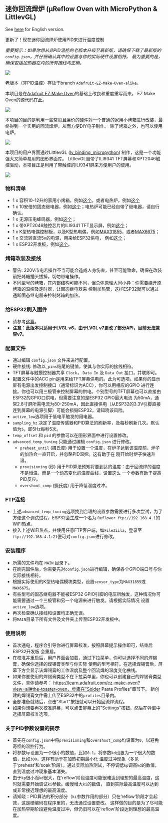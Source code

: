 ## 迷你回流焊炉 (μReflow Oven with MicroPython & LittlevGL)

See [here](./readme.md) for English version.

更新了！现在迷你回流焊炉使用PID来进行温度控制

*重要提示：如果你想从非PID温控的老版本升级至最新版，请确保下载了最新版的`config.json`，并仔细确认其中的设置与你的实际硬件设置相符。
最为重要的是，确保包括加热器在内的所有接线均正确。*

![](./pic/pid.jpg)

老版本（非PID温控）存放于branch ```Adafruit-EZ-Make-Oven-alike```。

本项目是在[Adafruit EZ Make Oven](https://learn.adafruit.com/ez-make-oven?view=all)的基础上改良和重度重写而来，
EZ Make Oven的源代码[在此](https://github.com/adafruit/Adafruit_Learning_System_Guides/tree/master/PyPortal_EZ_Make_Oven)。

![](./pic/overview.jpg)

本项目的目的是利用一些常见且廉价的硬件对一个普通的家用小烤箱进行改装，最终得到一个实用的回流焊炉，从而方便DIY电子制作。
除了烤箱之外，也可以使用电炉。

![](./pic/internal.jpg)

本项目的用户界面通过LittlevGL ([lv_binding_micropython][lv]) 制作，这是一个功能强大又简单易用的图形界面库。
LittlevGL自带了ILI9341 TFT屏幕和XPT2046触控驱动，本项目正是利用了带触控的ILI9341屏来方便用户的使用。

![](./pic/screen.jpg)

### 物料清单
* 1 x 容积10-12升的家用小烤箱，例如[这个][oven]。或者电热炉，例如[这个][plate]
* 1 x 10安倍的固态继电器，例如[这个][ssr]；电热炉可能已经自带了继电器，请自行确认。
* 1 x 无源压电蜂鸣器，例如[这个][buzzer]；
* 1 x 带XPT2046触控芯片的ILI9341 TFT显示屏，例如[这个][tft]；
* 1 x K型热电偶控制板，以及K型热电偶，例如[MAX31855][max31855]，或者[MAX6675][max6675]；
* 1 x 交流转直流5v的电源，用来给ESP32供电， 例如[这个][acdc]；
* 1 x ESP32开发板，例如[这个][esp32]。

### 烤箱改装及接线
* 警告: 220V市电若操作不当可能会造成人身伤害，甚至可能致命，确保在改装前把烤箱插头拔掉，切勿带电操作。
* 不同型号的烤箱，其内部结构可能不同，但总体原理大同小异：你需要绕开原烤箱的温控及定时器，让固态继电器来
控制加热管，这样ESP32就可以通过通断固态继电器来控制烤箱的加热。

### 给ESP32刷入固件
* 请参考[这篇](./FIRMWARE/readme.md)。
* __注意：此版本只适用于LVGL v6，由于LVGL v7更改了部分API，目前无法兼容v7。__

### 配置文件
* 通过编辑 `config.json` 文件来进行配置。
* 硬件接线: 修改以`_pins`结尾的键值，使其与你实际的接线相符。
* TFT屏幕与触摸控制器共享 `Clock`， `Data In` 及 `Data Out` 接口，并联即可。
* 配置文件中的ACC pin是用来给TFT屏幕供电的。此为可选项。如果你的显示屏有电源出发控制接口（通常标识为ACC），你可以用相应的GPIO
进行连接。你也可以用三极管来控制屏幕的供电。个别型号的TFT屏幕也可以直接由ESP32的GPIO口供电，但需要注意的是ESP32 GPIO最大电流
为50mA，通常2.8寸屏所需电流为80-250mA，因此直接供电（从ESP32的3.3V引脚直接连到屏幕的电源引脚）可能会损毁ESP32，请知晓该风险。
* `active_low`选项用于低电平触发的用电器。
* `sampling_hz` 决定了温度传感器和PID算法的刷新率，及每秒刷新几次。默认值为`5`，即5Hz每秒5次。
* `temp_offset` 和 `pid` 的参数可以在图形界面中进行设置修改。
* `advanced_temp_tuning` 只能通过编辑 `config.json` 进行修改。
    * `preheat_until` (摄氏度) 用于设置一个温度，在炉子达到该温度前，炉子的加热会一直开启，并忽略PID温控。这有助于在
    刚开始时炉子快速升温。
    * `provisioning`  (秒) 用于PID算法预知将要到达的温度：由于回流焊的温度不是恒温，而是一个动态变化的温度曲线，设置这么
    一个参数有助于提高PID反应。
    * `overshoot_comp` (摄氏度) 用于降低温度过冲。

### FTP连接
* 上述`advanced_temp_tuning`选项找到合理的设置参数需要进行多次尝试，为了方便这个调试过程，ESP32会生成一个名为
`Reflower ftp://192.168.4.1`的WiFi热点。
* 接入上述WiFi热点，并使用任意FTP客户端，如`FileZiila`，登录至`ftp://192.168.4.1:21`便可对`config.json`进行修改。

### 安装程序
* 所需的文件均在 `MAIN` 目录下。
* 在刷完固件后，你需要先对`config.json`进行编辑，确保各个GPIO端口号与你实际接线相符。
* 根据实际使用的K型热电偶模块类型，设置`sensor_type`为`MAX31855`或`MAX6675`。
* 有些型号的固态继电器不能被ESP32 GPIO引脚的电压所触发，这种情况你可能需要通过一个三极管和另一个电源来进行触发。请根据实际情况
设置`active_low`选项。
* 再次检查确认接线和设置均正确无误。
* 将`MAIN`目录下所有文件及文件夹上传至ESP32开发板中。

### 使用说明
* 首次通电，程序会引导你进行屏幕校准，按照屏幕提示操作即可，结束后ESP32开发板
会重启。
* 在校准并重启后，用户界面会加载，通过下拉菜单，你可以选择不同的焊锡膏，确保你选择的焊锡膏类型与你实际
使用的型号相符。在选择焊锡膏后，屏幕下方会显示该焊锡膏的工作温度及整个回流焊的温度变化曲线。
* 如果你要使用的焊锡膏类型不在下拉菜单里，你也可以创建自己的焊锡膏类型文件，具体请参考：
https://learn.adafruit.com/ez-make-oven?view=all#the-toaster-oven，步骤在"Solder Paste Profiles"章节下。
新创建的焊锡膏文件需上传至ESP32中的`profiles`目录内。
* 全部准备就绪后，点击"Start"按钮就可以开始回流焊流程。
* 如果你想要再次校准屏幕，可以点击屏幕上的"Settings"按钮，然后在弹窗中选择屏幕校准选项。

### 关于PID参数设置的提示
* 首先在`config.json`中将`previsioning`和`overshoot_comp`均设置为`0`，以避免奇怪的温控行为。
* 将参数`kp`设置为一个很小的数值，比如`0.1`，将参数`kd`设置为一个很大的数值，比如`300`，这样有助于在加热初期最小化
温度过冲现象（多见于‘preheat’和‘soak’阶段）。通过实际加热测试，不停调低`kp`调高`kd`的数值，直到温度过冲现象基本消失。
* 由于`kp`很小而`kd`很大，在‘reflow’阶段温度可能很难达到理想的最高温度，这时就需要开始调试`ki`参数。缓慢增大`ki`的数值，
直到实际最高温度可以达到或非常接近理想的最高温度。
* 请知晓：PID算法的积分部分（`ki`参数作用的部分）只在‘reflow’阶段才会起效，这是硬编码在程序里的，无法通过设置更改。
这样做的目的是为了尽可能在加热早期阶段避免温度过冲，但仍旧可以在‘reflow’阶段达到理想的最高温度。

[lv]:https://github.com/littlevgl/lv_binding_micropython
[oven]:https://www.aliexpress.com/item/4000151934943.html
[plate]:https://www.aliexpress.com/item/32946772052.html
[ssr]:https://www.aliexpress.com/item/4000083560440.html
[buzzer]:https://www.aliexpress.com/item/32808743801.html
[tft]:https://www.aliexpress.com/item/32960934541.html
[max31855]:https://www.aliexpress.com/item/32878757344.html
[max6675]:https://www.aliexpress.com/item/4000465204314.html
[acdc]:https://www.aliexpress.com/item/32821770958.html
[esp32]:https://www.aliexpress.com/item/32855652152.html